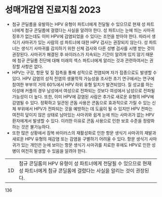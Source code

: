 # 성매개감염 진료지침 2023

- 첨규 콘딜롬을 유발하는 HPV 유형이 파트너에게 전달될 수 있으므로 현재 성 파트너에게 첨규 콘딜롬에 걸렸다는 사실을 알려야 한다. 성 파트너는 눈에 띄는 사마귀 징후가 없는데도 이미 HPV에 감염되었을 수 있다는 조언을 받아야 한다. 따라서 생식기 사마귀가 있는 사람의 성 파트너에 대한 HPV 검사는 권장되지 않는다. 성 파트너는 생식기 사마귀를 감지하기 위한 신체 검사와 다른 성병 검사를 시행 받는 것이 권장된다. 사마귀가 해결된 후 바이러스가 지속되는 기간이 알려져 있지 않기 때문에 첨규 콘딜롬 진단에 대해 미래의 섹스 파트너에게 알리는 것과 관련하여서는 권장할 사항은 없다.
- HPV는 구강, 항문 및 질 접촉을 통해 성적으로 전염되며 자가 접종으로도 발생할 수 있다. HPV 감염의 성적 전염의 생물학적 가능성을 조사한 초기 연구에서는 연구에 참여한 부부의 거의 60%에서 HPV 하위 유형 일치가 발견되었다. 질 성교를 하는 이성애 커플의 경우 남성에서 여성으로 전파되는 것보다 여성에서 남성으로 전파될 가능성이 더 높다. 또한, 이미 HPV에 감염된 사람은 추가로 새로운 유형의 HPV에 감염될 수 있다. 정확하고 일관된 콘돔 사용은 콘돔으로 효과적으로 가릴 수 있는 신체 부위에서 HPV가 전파되는 것을 예방하는 데 도움이 될 수 있지만 HPV 전파는 여전히 덮이지 않은 상태로 남아있는 사마귀와 쉽게 눈에 띄는 사마귀가 없는 HPV 환자에게서 발생할 수 있다. 이러한 이유로 콘돔 사용으로 인한 보호 수준을 정량화하는 것은 불가능하다.
- 또한 많은 상황에서 잠복 바이러스의 재활성화로 인한 항문 생식기 사마귀의 재발과 새로운 HPV 유형의 재감염 또는 감염을 구별하기 어려울 수 있다. 항문 생식기 사마귀가 있는 개인은 눈에 보이는 항문 생식기 사마귀를 치료한 후에도 HPV로 인한 성병이 여전히 발생할 수 있음을 알려야 한다.

| | |
|---|---|
| 1D | 첨규 콘딜롬의 HPV 유형이 성 파트너에게 전달될 수 있으므로 현재 성 파트너에게 첨규 콘딜롬에 걸렸다는 사실을 알리는 것이 권장된다. |

<PAGE>136